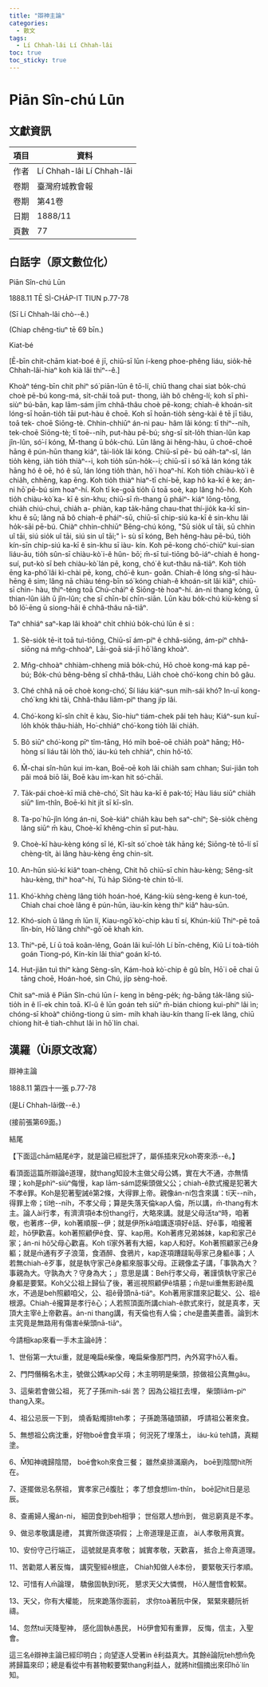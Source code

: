 ```yaml
---
title: "辯神主論"
categories:
  - 散文
tags:
  - Lí Chhah-lâi Lí Chhah-lâi
toc: true
toc_sticky: true
---
```


# Piān Sîn-chú Lūn

## 文獻資訊

| 項目 | 資料 |
|---|---|
| 作者 | Lí Chhah-lâi Lí Chhah-lâi |
| 卷期 | 臺灣府城教會報 |
| 卷期 | 第41卷 |
| 日期 | 1888/11 |
| 頁數 | 77 |

## 白話字（原文數位化）

Piān Sîn-chú Lūn

1888.11 TĒ SÌ-CHA̍P-IT TIUN p.77-78

(Sī Lí Chhah-lâi chò--ê.)

(Chiap chêng-tiuⁿ tē 69 bīn.)

Kiat-bé

[Ē-bīn chit-chām kiat-boé ê jī, chiū-sī lūn í-keng phoe-phêng liáu, sio̍k-hē Chhah-lâi-hiaⁿ koh kià lâi thiⁿ--ê.]

Khoàⁿ téng-bīn chit phiⁿ só͘ piān-lūn ê tō-lí, chiū thang chai siat bo̍k-chú choè pē-bú kong-má, si̍t-chāi toā put- thong, ia̍h bô chêng-lí; koh sī phì-siùⁿ bú-bān, kap lām-sám jīm chhâ-thâu choè pē-kong; chiah-ê khoán-sit lóng-sī hoān-tio̍h tāi put-hàu ê choē. Koh sī hoān-tio̍h sèng-kài ê tē jī tiâu, toā tek- choē Siōng-tè. Chhin-chhiūⁿ án-ni pau- hâm lâi kóng: tī thiⁿ--ni̍h, tek-choē Siōng-tè; tī toē--ni̍h, put-hàu pē-bú; sǹg-sī sit-lo̍h thian-lûn kap jîn-lûn, só͘-í kóng, M̄-thang ū bo̍k-chú. Lūn lâng ài hêng-hàu, ū choē-choē hāng ê pún-hūn thang kiâⁿ, tāi-lio̍k lâi kóng. Chiū-sī pē- bú oa̍h-taⁿ-sî, lán tio̍h kèng, ia̍h tio̍h thiàⁿ--i, koh tio̍h sūn-ho̍k--i; chiū-sī i só͘ kā lán kóng ta̍k hāng hó ê oē, hó ê sū, lán lóng tio̍h thàn, hō͘ i hoaⁿ-hí. Koh tio̍h chiàu-kò͘ i ê chia̍h, chhēng, kap ēng. Koh tio̍h thiàⁿ hiaⁿ-tī chí-bē, kap hô ka-kī ê ke; án-ni hō͘ pē-bú sim hoaⁿ-hí. Koh tī ke-goā tio̍h ū toā soè, kap lâng hô-hó. Koh tio̍h chiàu-kò͘ ka- kī ê sin-khu; chiū-sī m̄-thang ū pháiⁿ- kiáⁿ lōng-tōng, chia̍h chiú-chuì, chia̍h a- phiàn, kap ta̍k-hāng chau-that thí-jio̍k ka-kī sin-khu ê sū; lâng nā bô chiah-ê pháiⁿ-sū, chiū-sī chip-siú ka-kī ê sin-khu lâi ho̍k-sāi pē-bú. Chiàⁿ chhin-chhiūⁿ Bēng-chú kóng, "Sū sio̍k uî tāi, sū chhin uî tāi, siú sio̍k uî tāi, siú sin uî tāi;" ì- sù sī kóng, Beh hêng-hàu pē-bú, tio̍h kín-sīn chip-siú ka-kī ê sin-khu sī iàu- kín. Koh pē-kong chó͘-chiūⁿ kui-sian liáu-āu, tio̍h sûn-sī chiàu-kò͘ i-ê hûn- bō͘; m̄-sī tuì-tiōng bô-iáⁿ-chiah ê hong-suí, put-kò sī beh chiàu-kò͘ lán pē, kong, chó͘ ê kut-thâu nā-tiāⁿ. Koh tio̍h ēng ka-phó͘ lâi kì-chài pē, kong, chó͘-ê kun- goân. Chiah-ê lóng sǹg-sī hàu-hēng ê sim; lâng nā chiàu téng-bīn só͘ kóng chiah-ê khoán-sit lâi kiâⁿ, chiū-sī chin- hàu, thiⁿ-téng toā Chú-cháiⁿ ê Siōng-tè hoaⁿ-hí. án-ni thang kóng, ū thian-lûn ia̍h ū jîn-lûn; che sī chīn-bí chīn-siān. Lūn kàu bo̍k-chú kiù-kèng sī bô lō͘-ēng ū siong-hāi ê chhâ-thâu nā-tiāⁿ.

Taⁿ chhiáⁿ saⁿ-kap lâi khoàⁿ chi̍t chhiú bo̍k-chú lūn ê si :

1. Sè-sio̍k tē-it toā tuì-tiōng, Chiū-sī ám-píⁿ ê chhâ-siōng, ám-píⁿ chhâ-siōng ná mn̂g-chhoàⁿ, Lāi-goā siá-jī hō͘ lâng khoàⁿ.

2. Mn̂g-chhoàⁿ chhiàm-chheng miâ bo̍k-chú, Hō choè kong-má kap pē-bú; Bo̍k-chú bêng-bêng sī chhâ-thâu, Lia̍h choè chó͘-kong chin bô gâu.

3. Ché chhâ nā oē choè kong-chó͘, Sí liáu kiáⁿ-sun mih-sái khó͘? In-uī kong-chó͘ kng khì tâi, Chhâ-thâu liâm-piⁿ thang ji̍p lâi.

4. Chó͘-kong kī-sîn chi̍t ē kàu, Sio-hiuⁿ tiám-chek pâi teh hàu; Kiáⁿ-sun kuī-lo̍h kho̍k thâu-hia̍h, Ho͘-chhiáⁿ chó͘-kong tio̍h lâi chia̍h.

5. Bô siūⁿ chó͘-kong pīⁿ tîm-tāng, Hó mi̍h boē-oē chia̍h poàⁿ hāng; Hô-hòng sí liáu tâi lo̍h thô͘, iáu-kú teh chhiáⁿ, chin hô͘-tô͘.

6. M̄-chai sîn-hûn kui im-kan, Boē-oē koh lâi chia̍h sam chhan; Sui-jiân toh pâi moá biō lāi, Boē kàu im-kan hit só͘-chāi.

7. Ta̍k-pái choè-kī miâ chè-chó͘, Si̍t hàu ka-kī ê pak-tó͘; Hàu liáu siūⁿ chia̍h siūⁿ lim-thîn, Boē-kì hit ji̍t sī kī-sîn.

8. Ta-po͘ hū-jîn lóng án-ni, Soè-kiáⁿ chia̍h kàu beh saⁿ-chiⁿ; Sè-sio̍k chèng lâng siūⁿ m̄ kàu, Choè-kī khêng-chin sī put-hàu.

9. Choè-kī hàu-kèng kóng sī lé, Kî-si̍t só͘ choè ta̍k hāng ké; Siōng-tè tō-lí sī chèng-ti̍t, ài lâng hàu-kèng ēng chin-si̍t.

10. An-hūn siú-kí kiâⁿ toan-chèng, Chit hō chiū-sī chin hàu-kèng; Sêng-si̍t hàu-kèng, thiⁿ hoaⁿ-hí, Tú ha̍p Siōng-tè chin tō-lí.

11. Khó͘-khǹg chèng lâng tio̍h hoán-hoé, Káng-kiù sèng-keng ê kun-toé, Chiah chai choè lâng ê pún-hūn, iàu-kín kèng thiⁿ kiâⁿ hàu-sūn.

12. Khó-sioh ū lâng m̄ lūn lí, Kiau-ngō͘ kò͘-chip kàu tī sí, Khún-kiû Thiⁿ-pē toā lîn-bín, Hō͘ lâng chhíⁿ-gō͘ oē khah kín.

13. Thiⁿ-pē, Lí ū toā koân-lêng, Goán lâi kuī-lo̍h Lí bīn-chêng, Kiû Lí toà-tio̍h goán Tiong-pó, Kín-kín lâi thiaⁿ goán kî-tó.

14. Hut-jiân tuì thiⁿ kàng Sèng-sîn, Kám-hoà kò͘-chip ê gû bîn, Hō͘ i oē chai ū tāng choē, Hoán-hoé, sìn Chú, ji̍p sèng-hoē.

Chit saⁿ-miâ ê Piān Sîn-chú lūn í- keng ìn bêng-pe̍k; ǹg-bāng ta̍k-lâng siū-tio̍h in ê lī-ek chin toā. Kî-û ê lūn goán teh siūⁿ m̄-bián chiong kui-phiⁿ lâi ìn; chóng-sī khoàⁿ chiông-tiong ū sím- mi̍h khah iàu-kín thang lī-ek lâng, chiū chiong hit-ê tiah-chhut lâi ìn hō͘ lín chai.

## 漢羅（Ùi原文改寫）

辯神主論

1888.11 第四十一張 p.77-78

(是Lí Chhah-lâi做--ê.)

(接前張第69面。)

結尾

【下面這chām結尾ê字，就是論已經批評了，屬係插來兄koh寄來添--ê。】

看頂面這篇所辯論ê道理，就thang知設木主做父母公媽，實在大不通，亦無情理；koh是phìⁿ-siùⁿ侮慢，kap lām-sám認柴頭做父公；chiah-ê款式攏是犯著大不孝ê罪。Koh是犯著聖誡ê第2條，大得罪上帝。親像án-ni包含來講：tī天--ni̍h，得罪上帝；tī地--ni̍h，不孝父母；算是失落天倫kap人倫，所以講，m̄-thang有木主。論人ài行孝，有濟濟項ê本份thang行，大略來講。就是父母活taⁿ時，咱著敬，也著疼--伊，koh著順服--伊；就是伊所kā咱講逐項好ê話、好ê事，咱攏著趁，hō͘伊歡喜。koh著照顧伊ê食、穿、kap用。Koh著疼兄弟姊妹，kap和家己ê家；án-ni hō͘父母心歡喜。Koh tī家外著有大細，kap人和好。Koh著照顧家己ê身軀；就是m̄通有歹子浪蕩，食酒醉、食鴉片，kap逐項蹧躂恥辱家己身軀ê事；人若無chiah-ê歹事，就是執守家己ê身軀來服事父母。正親像孟子講，「事孰為大？事親為大。守孰為大？守身為大；」意思是講：Beh行孝父母，著謹慎執守家己ê身軀是要緊。Koh父公祖上歸仙了後，著巡視照顧伊ê墳墓；m̄是tuì重無影跡ê風水，不過是beh照顧咱父，公、祖ê骨頭nā-tiāⁿ。Koh著用家譜來記載父、公、祖ê根源。Chiah-ê攏算是孝行ê心；人若照頂面所講chiah-ê款式來行，就是真孝，天頂大主宰ê上帝歡喜。án-ni thang講，有天倫也有人倫；che是盡美盡善。論到木主究竟是無路用有傷害ê柴頭nā-tiāⁿ。

今請相kap來看一手木主論ê詩：

1、世俗第一大tuì重，就是唵扁ê柴像，唵扁柴像那門閂，內外寫字hō͘人看。

2、門閂僭稱名木主，號做公媽kap父母；木主明明是柴頭，掠做祖公真無gâu。

3、這柴若會做公祖， 死了子孫mih-sái 苦？ 因為公祖扛去埋， 柴頭liâm-piⁿ thang入來。

4、祖公忌辰一下到， 燒香點燭排teh孝； 子孫跪落磕頭額， 呼請祖公著來食。

5、無想祖公病沈重，好物boē會食半項； 何況死了埋落土， iáu-kú teh請，真糊塗。

6、M̄知神魂歸陰間， boē會koh來食三餐； 雖然桌排滿廟內， boē到陰間hit所在。

7、逐擺做忌名祭祖， 實孝家己ê腹肚； 孝了想食想lim-thîn， boē記hit日是忌辰。

8、查甫婦人攏án-ni， 細囝食到beh相爭； 世俗眾人想m̄到， 做忌窮真是不孝。

9、做忌孝敬講是禮， 其實所做逐項假； 上帝道理是正直， ài人孝敬用真實。

10、安份守己行端正， 這號就是真孝敬； 誠實孝敬，天歡喜， 抵合上帝真道理。

11、苦勸眾人著反悔， 講究聖經ê根底， Chiah知做人ê本份， 要緊敬天行孝順。

12、可惜有人m̄論理， 驕傲固執到tī死， 懇求天父大憐憫， Hō͘人醒悟會較緊。

13、天父，你有大權能， 阮來跪落你面前， 求你toà著阮中保， 緊緊來聽阮祈禱。

14、忽然tuì天降聖神， 感化固執ê愚民， Hō͘伊會知有重罪， 反悔，信主，入聖會。

這三名ê辯神主論已經印明白；向望逐人受著in ê利益真大。其餘ê論阮teh想m̄免將歸篇來印；總是看從中有甚物較要緊thang利益人，就將hit個摘出來印hō͘ lín知。
